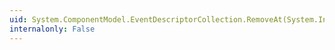 ```yaml
---
uid: System.ComponentModel.EventDescriptorCollection.RemoveAt(System.Int32)
internalonly: False
---
```

